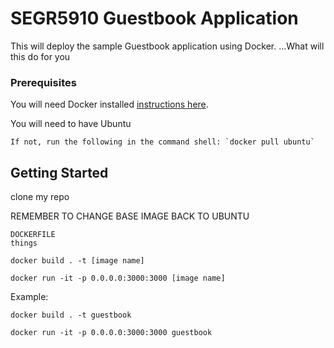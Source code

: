 # SEGR5910 Guestbook Application

This will deploy the sample Guestbook application using Docker. 
...What will this do for you

### Prerequisites

You will need Docker installed [instructions here](https://docs.docker.com/install/).

You will need to have Ubuntu

	If not, run the following in the command shell: `docker pull ubuntu`

## Getting Started

clone my repo

REMEMBER TO CHANGE BASE IMAGE BACK TO UBUNTU

~~~~
DOCKERFILE
things
~~~~

`docker build . -t [image name]`

`docker run -it -p 0.0.0.0:3000:3000 [image name]`

Example:

`docker build . -t guestbook`

`docker run -it -p 0.0.0.0:3000:3000 guestbook`